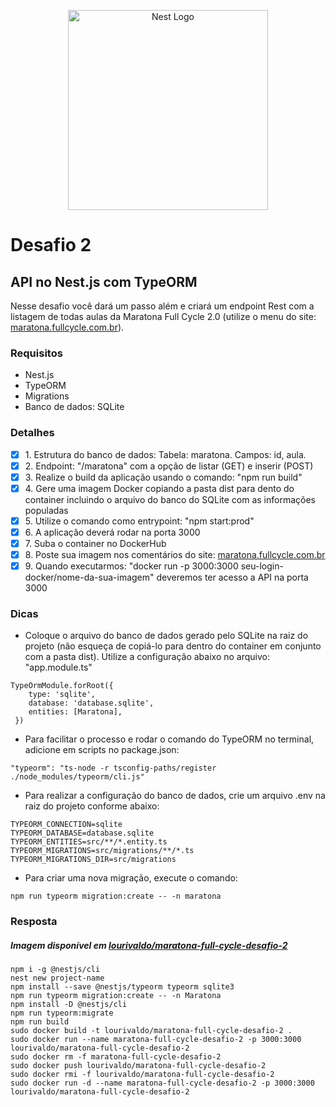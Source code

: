 <p align="center">
  <a href="http://nestjs.com/" target="blank"><img src="https://nestjs.com/img/logo_text.svg" width="320" alt="Nest Logo" /></a>
</p>

# Desafio 2

## API no Nest.js com TypeORM

Nesse desafio você dará um passo além e criará um endpoint Rest com a listagem de todas aulas da Maratona Full Cycle 2.0 (utilize o menu do site: [maratona.fullcycle.com.br](http://maratona.fullcycle.com.br)).

### Requisitos
* Nest.js
* TypeORM
* Migrations
* Banco de dados: SQLite

### Detalhes

-[x] 1\. Estrutura do banco de dados: Tabela: maratona. Campos: id, aula.
-[x] 2\. Endpoint: "/maratona" com a opção de listar (GET) e inserir (POST)
-[x] 3\. Realize o build da aplicação usando o comando: "npm run build"
-[x] 4\. Gere uma imagem Docker copiando a pasta dist para dento do container incluindo o arquivo do banco do SQLite com as informações populadas
-[x] 5\. Utilize o comando como entrypoint: "npm start:prod"
-[x] 6\. A aplicação deverá rodar na porta 3000
-[x] 7\. Suba o container no DockerHub
-[x] 8\. Poste sua imagem nos comentários do site: [maratona.fullcycle.com.br](http://maratona.fullcycle.com.br)
-[x] 9\. Quando executarmos: "docker run -p 3000:3000 seu-login-docker/nome-da-sua-imagem" deveremos ter acesso a API na porta 3000

### Dicas

* Coloque o arquivo do banco de dados gerado pelo SQLite na raiz do projeto (não esqueça de copiá-lo para dentro do container em conjunto com a pasta dist). Utilize a configuração abaixo no arquivo: "app.module.ts"

```
TypeOrmModule.forRoot({
    type: 'sqlite',
    database: 'database.sqlite',
    entities: [Maratona],
 })
``` 

* Para facilitar o processo e rodar o comando do TypeORM no terminal, adicione em scripts no package.json:

```
"typeorm": "ts-node -r tsconfig-paths/register ./node_modules/typeorm/cli.js"
```

* Para realizar a configuração do banco de dados, crie um arquivo .env na raiz do projeto conforme abaixo:

```
TYPEORM_CONNECTION=sqlite
TYPEORM_DATABASE=database.sqlite
TYPEORM_ENTITIES=src/**/*.entity.ts
TYPEORM_MIGRATIONS=src/migrations/**/*.ts
TYPEORM_MIGRATIONS_DIR=src/migrations
```

* Para criar uma nova migração, execute o comando:

```
npm run typeorm migration:create -- -n maratona
```

### Resposta

##### Imagem disponível em [lourivaldo/maratona-full-cycle-desafio-2](https://hub.docker.com/r/lourivaldo/maratona-full-cycle-desafio-2)

```
npm i -g @nestjs/cli
nest new project-name
npm install --save @nestjs/typeorm typeorm sqlite3
npm run typeorm migration:create -- -n Maratona
npm install -D @nestjs/cli
npm run typeorm:migrate
npm run build
sudo docker build -t lourivaldo/maratona-full-cycle-desafio-2 .
sudo docker run --name maratona-full-cycle-desafio-2 -p 3000:3000 lourivaldo/maratona-full-cycle-desafio-2
sudo docker rm -f maratona-full-cycle-desafio-2
sudo docker push lourivaldo/maratona-full-cycle-desafio-2
sudo docker rmi -f lourivaldo/maratona-full-cycle-desafio-2 
sudo docker run -d --name maratona-full-cycle-desafio-2 -p 3000:3000 lourivaldo/maratona-full-cycle-desafio-2
```

